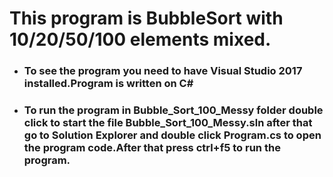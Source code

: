 ﻿# This program is BubbleSort with 10/20/50/100 elements mixed.
* ### To see the program you need to have Visual Studio 2017 installed.Program is written on C#
* ### To run the program in Bubble_Sort_100_Messy folder double click to start the file Bubble_Sort_100_Messy.sln after that go to Solution Explorer and double click Program.cs to open the program code.After that press ctrl+f5 to run the program.

